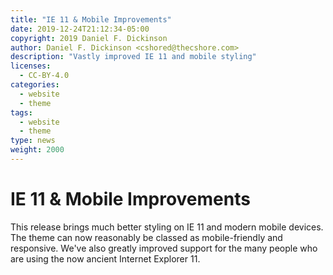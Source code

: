 ```yaml
---
title: "IE 11 & Mobile Improvements"
date: 2019-12-24T21:12:34-05:00
copyright: 2019 Daniel F. Dickinson
author: Daniel F. Dickinson <cshored@thecshore.com>
description: "Vastly improved IE 11 and mobile styling"
licenses:
  - CC-BY-4.0
categories:
  - website
  - theme
tags:
  - website
  - theme
type: news
weight: 2000
---
```


# IE 11 & Mobile Improvements

This release brings much better styling on IE 11 and modern mobile
devices.  The theme can now reasonably be classed as mobile-friendly
and responsive.  We've also greatly improved support for the many
people who are using the now ancient Internet Explorer 11.
